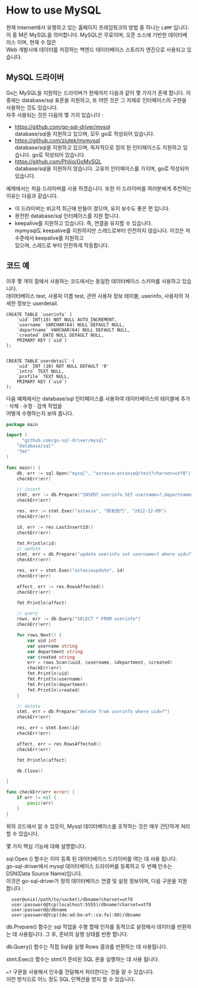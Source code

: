# How to use MySQL

현재 Internet에서 유행하고 있는 홈페이지 프레임워크의 방법 중 하나는 `LAMP` 입니다.   
이 중 M은 MySQL을 의미합니다. MySQL은 무료이며, 오픈 소스에 기반한  데이터베이스 이며, 현재 수 많은   
Web 개발시에 데이터를 저장하는 백엔드 데이터베이스 스토리지 엔진으로 사용되고 있습니다. 

## MySQL 드라이버
Go는 MySQL을 지원하는 드라이버가 현재까지 다음과 같이 몇 가지가 존재 합니다. 
이 중에는 database/sql 표준을 지원하고, 또 어떤 것은 그 자체로 인터페이스의 구현을 사용하는 것도 있습니다.   
자주 사용되는 것은 다음의 몇 가지 있습니다 :

- https://github.com/go-sql-driver/mysql   
  database/sql을 지원하고 있으며, 모두  go로 작성되어 있습니다.
- https://github.com/ziutek/mymysql   
  database/sql을 지원하고 있으며, 독자적으로 정의 된 인터페이스도 지원하고 있습니다. go로 작성되어 있습니다.  
- https://github.com/Philio/GoMySQL  
  database/sql을 지원하지 않습니다. 고유의 인터페이스를 가지며, go로 작성되어 있습니다.

예제에서는 처음 드라이버를 사용 하겠습니다. 또한 이 드라이버를 여러분에게 추천하는 이유는 다음과 같습니다.   

- 이 드라이버는 비교적 최근에 만들어 졌으며,  유지 보수도 좋은 편 입니다.
- 완전한  database/sql 인터페이스를 지원 합니다.
- keepalive를 지원하고 있습니다. 즉, 연결을 유지할 수 있습니다.  
  mymysql도 keepalive를 지원하지만 스레드로부터 안전하지 않습니다. 이것은 저 수준에서 keepalive를 지원하고    
  있으며, 스레드로 부터 안전하게 작동합니다. 

## 코드 예
이후 몇 개의 절에서 사용하는 코드에서는 동일한 데이터베이스 스키마를 사용하고 있습니다.  
데이터베이스 test,  사용자 이름 test, 관련 사용자 정보 테이블, userinfo, 사용자의 자세한 정보는 userdetail.  
```
CREATE TABLE `userinfo` (
    `uid` INT(10) NOT NULL AUTO_INCREMENT,
    `username` VARCHAR(64) NULL DEFAULT NULL,
    `departname` VARCHAR(64) NULL DEFAULT NULL,
    `created` DATE NULL DEFAULT NULL,
    PRIMARY KEY (`uid`)
);


CREATE TABLE`userdetail` (
    `uid` INT (10) NOT NULL DEFAULT '0'
    `intro` TEXT NULL,
    `profile` TEXT NULL,
    PRIMARY KEY (`uid`)
);
```
다음 예제에서는 database/sql 인터페이스를 사용하여 데이터베이스의 테이블에 추가 · 삭제 · 수정 · 검색 작업을  
어떻게 수행하는지 보여 줍니다.
``` Go
package main

import (
    _ "github.com/go-sql-driver/mysql"
    "database/sql"
    "fmt"
)

func main() {
    db, err := sql.Open("mysql", "astaxie:astaxie@/test?charset=utf8")
    checkErr(err)

    // insert
    stmt, err := db.Prepare("INSERT userinfo SET username=?,departname=?,created=?")
    checkErr(err)

    res, err := stmt.Exec("astaxie", "研发部门", "2012-12-09")
    checkErr(err)

    id, err := res.LastInsertId()
    checkErr(err)

    fmt.Println(id)
    // update
    stmt, err = db.Prepare("update userinfo set username=? where uid=?")
    checkErr(err)

    res, err = stmt.Exec("astaxieupdate", id)
    checkErr(err)

    affect, err := res.RowsAffected()
    checkErr(err)

    fmt.Println(affect)

    // query
    rows, err := db.Query("SELECT * FROM userinfo")
    checkErr(err)

    for rows.Next() {
        var uid int
        var username string
        var department string
        var created string
        err = rows.Scan(&uid, &username, &department, &created)
        checkErr(err)
        fmt.Println(uid)
        fmt.Println(username)
        fmt.Println(department)
        fmt.Println(created)
    }

    // delete
    stmt, err = db.Prepare("delete from userinfo where uid=?")
    checkErr(err)

    res, err = stmt.Exec(id)
    checkErr(err)

    affect, err = res.RowsAffected()
    checkErr(err)

    fmt.Println(affect)

    db.Close()

}

func checkErr(err error) {
    if err != nil {
        panic(err)
    }
}

```

위의 코드에서 알 수 있듯이, Mysql 데이터베이스를 조작하는 것은  매우 간단하게 처리할 수 있습니다.  

몇 가지 핵심 기능에 대해 설명합니다.

sql.Open () 함수는 이미 등록 된 데이터베이스 드라이버를 여는 데 사용 됩니다.   
go-sql-driver에서 mysql 데이터베이스 드라이버를 등록하고 두 번째 인수는 DSN(Data Source Name)입니다.   
이것은 go-sql-driver가 정의 데이터베이스 연결 및 설정 정보이며, 다음 구문을 지원 합니다 :
```
  user@unix(/path/to/socket)/dbname?charset=utf8
  user:password@tcp(localhost:5555)/dbname?charset=utf8
  user:password@/dbname
  user:password@tcp([de:ad:be:ef::ca:fe]:80)/dbname
```
db.Prepare() 함수는 sql 작업을 수행 할때 인자를 동적으로 설정해서 데이터를 반환하는 데 사용됩니다. 
그 후, 준비의 실행 상태를 반환 합니다.

db.Query() 함수는 직접 Sql을 실행 Rows 결과를 반환하는 데 사용됩니다.

stmt.Exec() 함수는 stmt가 준비된 SQL 문을 실행하는 데 사용 됩니다.

`=?` 구문을 사용해서 인수를 전달해서 처리한다는 것을 알 수 있습니다.  
이런 방식으로 어느 정도 SQL 인젝션을 방지 할 수 있습니다.




